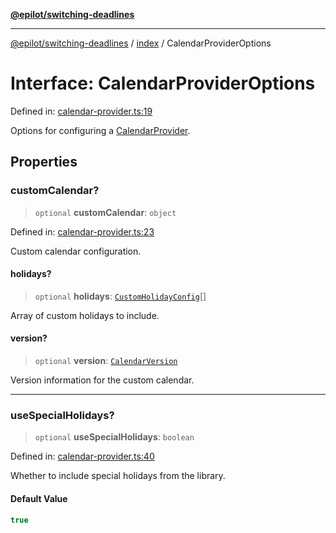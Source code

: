 [**@epilot/switching-deadlines**](../../README.md)

***

[@epilot/switching-deadlines](../../modules.md) / [index](../README.md) / CalendarProviderOptions

# Interface: CalendarProviderOptions

Defined in: [calendar-provider.ts:19](https://github.com/epilot-dev/switching-deadlines/blob/399b2cc39d63ef20d5c31e06d92ee448511e691c/src/calendar-provider.ts#L19)

Options for configuring a [CalendarProvider](../classes/CalendarProvider.md).

## Properties

### customCalendar?

> `optional` **customCalendar**: `object`

Defined in: [calendar-provider.ts:23](https://github.com/epilot-dev/switching-deadlines/blob/399b2cc39d63ef20d5c31e06d92ee448511e691c/src/calendar-provider.ts#L23)

Custom calendar configuration.

#### holidays?

> `optional` **holidays**: [`CustomHolidayConfig`](CustomHolidayConfig.md)[]

Array of custom holidays to include.

#### version?

> `optional` **version**: [`CalendarVersion`](CalendarVersion.md)

Version information for the custom calendar.

***

### useSpecialHolidays?

> `optional` **useSpecialHolidays**: `boolean`

Defined in: [calendar-provider.ts:40](https://github.com/epilot-dev/switching-deadlines/blob/399b2cc39d63ef20d5c31e06d92ee448511e691c/src/calendar-provider.ts#L40)

Whether to include special holidays from the library.

#### Default Value

```ts
true
```
